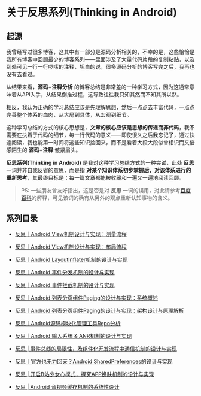 # 关于反思系列(Thinking in Android)

## 起源

我曾经写过很多博客，这其中有一部分是源码分析相关的，不幸的是，这些恰恰是我所有博客中回顾最少的博客系列——里面涉及了大量代码片段的复制粘贴，以及到处可见一行一行啰嗦的注释，坦白的说，很多源码分析的博客写完之后，我再也没有去看过。

从结果来看，**源码+注释分析** 的博客总结是非常差的一种学习方式，因为这通常意味着从API入手，从结果倒推过程，这导致往往我只知其然而不知其所以然。

相反，我认为正确的学习总结应该是先理解思想，然后一点点去丰富代码，一点点完善整个体系的血肉，从大局到具体，从宏观到细节。

这种学习总结的方式的核心思想是，**文章的核心应该是思想的传递而非代码**，我不需要在执着于代码的细节，每一行代码的意义——即使很久之后我忘记了，通过快速阅读，我也能第一时间将这些知识捡回来，而不是看着大段大段似曾相识而又倍感陌生的 **源码+注释** 皱紧眉头。

**反思系列(Thinking in Android)** 是我对这种学习总结方式的一种尝试，此处 **反思** 一词并非自我反省的意思，而是指 **对某个知识体系初步掌握后，对该体系进行的重新思考**，其最终目标是：每一篇文章都能被收藏和一遍又一遍地阅读回顾。

> PS: 一些朋友曾友好指出，这是否是对 **反思** 一词的误用，对此请参考[百度百科](https://baike.baidu.com/item/%E5%8F%8D%E6%80%9D/10319867#viewPageContent)的解释，可见该词的确有从另外的观点重新认知事物的含义。

## 系列目录

* [反思｜Android View机制设计与实现：测量流程](https://github.com/qingmei2/blogs/issues/12)  
* [反思｜Android View机制设计与实现：布局流程](https://github.com/qingmei2/blogs/issues/13)

* [反思｜Android LayoutInflater机制的设计与实现](https://github.com/qingmei2/blogs/issues/25)
* [反思｜Android 事件分发机制的设计与实现](https://github.com/qingmei2/blogs/issues/27)
* [反思｜Android 事件拦截机制的设计与实现](https://github.com/qingmei2/blogs/issues/44)

* [反思｜Android 列表分页组件Paging的设计与实现：系统概述](https://github.com/qingmei2/blogs/issues/30)
* [反思｜Android 列表分页组件Paging的设计与实现：架构设计与原理解析](https://github.com/qingmei2/blogs/issues/31)

* [反思｜Android源码模块化管理工具Repo分析](https://github.com/qingmei2/blogs/issues/45)

* [反思｜Android 输入系统 & ANR机制的设计与实现](https://github.com/qingmei2/blogs/issues/46)

* [反思 | 事件总线的局限性，及组件化开发流程中通信机制的设计与实现](https://github.com/qingmei2/blogs/issues/48)

* [反思｜官方也无力回天？Android SharedPreferences的设计与实现](https://github.com/qingmei2/blogs/issues/49)

* [反思 | 开启B站少女心模式，探究APP换肤机制的设计与实现](https://github.com/qingmei2/blogs/issues/55)

* [反思 | Android 音视频缓存机制的系统性设计](https://github.com/qingmei2/blogs/issues/57)

